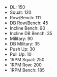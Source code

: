* DL: 150
*  Squat: 120
*  Row/Bench: 111
*  DB Row/Bench: 45
*  Incline Bench: 90
*  Incline DB Bench: 35
*  Military: 90
*  DB Military: 35
*  Push Up: 30
*  Pull Up: 10
*  1RPM Squat: 250
*  1RPM Row: 200
*  1RPM Bench: 185

